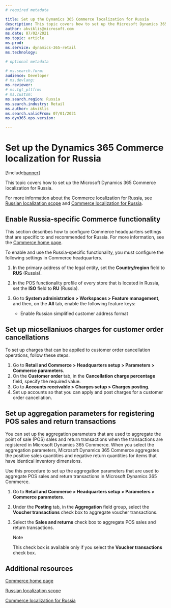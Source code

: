 ```yaml
---
# required metadata

title: Set up the Dynamics 365 Commerce localization for Russia
description: This topic covers how to set up the Microsoft Dynamics 365 Commerce localization for Russia.
author: akviklis@microsoft.com
ms.date: 07/02/2021
ms.topic: article
ms.prod: 
ms.service: dynamics-365-retail
ms.technology: 

# optional metadata

# ms.search.form:  
audience: Developer
# ms.devlang: 
ms.reviewer:
# ms.tgt_pltfrm: 
# ms.custom: 
ms.search.region: Russia
ms.search.industry: Retail
ms.author: akviklis
ms.search.validFrom: 07/01/2021
ms.dyn365.ops.version: 

---
```

# Set up the Dynamics 365 Commerce localization for Russia

[!include[banner](../includes/banner.md)]

This topic covers how to set up the Microsoft Dynamics 365 Commerce localization for Russia.

For more information about the Commerce localization for Russia, see [Russian localization scope](../../finance/localizations/russia.md) and [Commerce localization for Russia](rus-commerce-localization.md).

## Enable Russia-specific Commerce functionality

This section describes how to configure Commerce headquarters settings that are specific to and recommended for Russia. For more information, see the [Commerce home page](../index.md).

To enable and use the Russia-specific functionality, you must configure the following settings in Commerce headquarters.

1. In the primary address of the legal entity, set the **Country/region** field to **RUS** (Russia).
1. In the POS functionality profile of every store that is located in Russia, set the **ISO** field to **RU** (Russia).
1. Go to **System administration \> Workspaces \> Feature management**, and then, on the **All** tab, enable the following feature keys:

    - Enable Russian simplified customer address format

## Set up micsellaniuos charges for customer order cancellations

To set up charges that can be appiled to customer order cancellation operations, follow these steps.

1. Go to **Retail and Commerce \> Headquarters setup \> Parameters \> Commerce parameters**.
1. On the **Customer order** tab, in the **Cancellation charge percentage** field, specify the required value.
1. Go to **Accounts receivable \> Charges setup \> Charges posting**.
1. Set up accounts so that you can apply and post charges for a customer order cancellation. 

## Set up aggregation parameters for registering POS sales and return transactions
You can set up the aggregation parameters that are used to aggregate the point of sale (POS) sales and return transactions when the transactions are registered in Microsoft Dynamics 365 Commerce. 
When you select the aggregation parameters, Microsoft Dynamics 365 Commerce aggregates the positive sales quantities and negative return quantities for items that have identical inventory dimensions.

Use this procedure to set up the aggregation parameters that are used to aggregate POS sales and return transactions in Microsoft Dynamics 365 Commerce.

1.  Go to **Retail and Commerce \> Headquarters setup \> Parameters \> Commerce parameters**.
1.  Under the **Posting** tab, in the **Aggregation** field group, select the **Voucher transactions** check box to aggregate voucher transactions.
1.  Select the **Sales and returns** check box to aggregate POS sales and return transactions.
    
    > [!NOTE]
    > This check box is available only if you select the **Voucher transactions** check box.


## Additional resources

[Commerce home page](../index.md)

[Russian localization scope](../../finance/localizations/russia.md)

[Commerce localization for Russia](rus-commerce-localization.md)